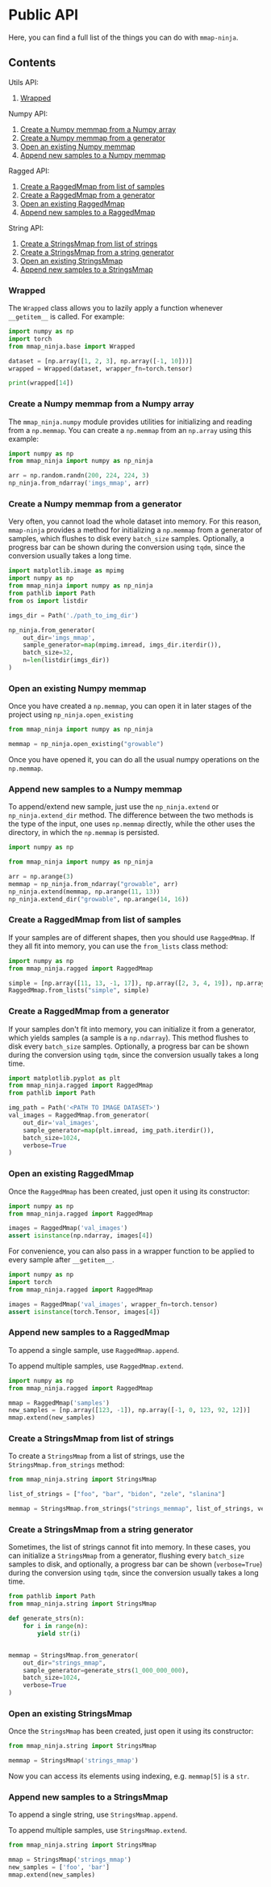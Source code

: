 # Public API

Here, you can find a full list of the things you can do with `mmap-ninja`.

## Contents

Utils API:

1. [Wrapped](#wrapped)

Numpy API:

1. [Create a Numpy memmap from a Numpy array](#create-a-numpy-memmap-from-a-numpy-array)
2. [Create a Numpy memmap from a generator](#create-a-numpy-memmap-from-a-generator)
3. [Open an existing Numpy memmap](#open-an-existing-numpy-memmap)
4. [Append new samples to a Numpy memmap](#append-new-samples-to-a-numpy-memmap)

Ragged API:

1. [Create a RaggedMmap from list of samples](#create-a-raggedmmap-from-list-of-samples)
2. [Create a RaggedMmap from a generator](#create-a-raggedmmap-from-a-generator)
3. [Open an existing RaggedMmap](#open-an-existing-raggedmmap)
4. [Append new samples to a RaggedMmap](#append-new-samples-to-a-raggedmmap)

String API:

1. [Create a StringsMmap from list of strings](#create-a-stringsmmap-from-list-of-strings)
2. [Create a StringsMmap from a string generator](#create-a-stringsmmap-from-a-string-generator)
3. [Open an existing StringsMmap](#open-an-existing-stringsmmap)
4. [Append new samples to a StringsMmap](#append-new-samples-to-a-stringsmmap)

### Wrapped

The `Wrapped` class allows you to lazily apply a function
whenever `__getitem__` is called.
For example:

```python
import numpy as np
import torch
from mmap_ninja.base import Wrapped

dataset = [np.array([1, 2, 3], np.array([-1, 10]))]
wrapped = Wrapped(dataset, wrapper_fn=torch.tensor)

print(wrapped[14])
```

### Create a Numpy memmap from a Numpy array

The `mmap_ninja.numpy` module provides utilities for
initializing and reading from a `np.memmap`.
You can create a `np.memmap` from an `np.array` using 
this example:

```python
import numpy as np
from mmap_ninja import numpy as np_ninja

arr = np.random.randn(200, 224, 224, 3)
np_ninja.from_ndarray('imgs_mmap', arr)
```

### Create a Numpy memmap from a generator

Very often, you cannot load the whole dataset into memory.
For this reason, `mmap-ninja` provides a method for initializing
a `np.memmap` from a generator of samples, which flushes to disk
every `batch_size` samples. Optionally, a progress bar can be shown
during the conversion using `tqdm`, since the conversion usually takes a long time.

```python
import matplotlib.image as mpimg
import numpy as np
from mmap_ninja import numpy as np_ninja
from pathlib import Path
from os import listdir

imgs_dir = Path('./path_to_img_dir')

np_ninja.from_generator(
    out_dir='imgs_mmap',
    sample_generator=map(mpimg.imread, imgs_dir.iterdir()),
    batch_size=32,
    n=len(listdir(imgs_dir))
)
```

### Open an existing Numpy memmap

Once you have created a `np.memmap`, you can open it
in later stages of the project using `np_ninja.open_existing`

```python
from mmap_ninja import numpy as np_ninja

memmap = np_ninja.open_existing("growable")
```

Once you have opened it, you can do all the usual numpy operations
on the `np.memmap`.

### Append new samples to a Numpy memmap

To append/extend new sample, just use the `np_ninja.extend`
or `np_ninja.extend_dir` method. The difference between the two methods
is the type of the input, one uses `np.memmap` directly, while the other
uses the directory, in which the `np.memmap` is persisted.

```python
import numpy as np

from mmap_ninja import numpy as np_ninja

arr = np.arange(3)
memmap = np_ninja.from_ndarray("growable", arr)
np_ninja.extend(memmap, np.arange(11, 13))
np_ninja.extend_dir("growable", np.arange(14, 16))
```

### Create a RaggedMmap from list of samples

If your samples are of different shapes, then you should use
`RaggedMmap`. If they all fit into memory, you can use the
`from_lists` class method:

```python
import numpy as np
from mmap_ninja.ragged import RaggedMmap

simple = [np.array([11, 13, -1, 17]), np.array([2, 3, 4, 19]), np.array([90, 12])]
RaggedMmap.from_lists("simple", simple)
```

### Create a RaggedMmap from a generator

If your samples don't fit into memory, you can initialize
it from a generator, which yields samples (a sample is a `np.ndarray`).
This method flushes to disk every `batch_size` samples. Optionally, a progress bar can be shown
during the conversion using `tqdm`, since the conversion usually takes a long time.

```python
import matplotlib.pyplot as plt
from mmap_ninja.ragged import RaggedMmap
from pathlib import Path

img_path = Path('<PATH TO IMAGE DATASET>')
val_images = RaggedMmap.from_generator(
    out_dir='val_images', 
    sample_generator=map(plt.imread, img_path.iterdir()), 
    batch_size=1024, 
    verbose=True
)
```

### Open an existing RaggedMmap

Once the `RaggedMmap` has been created, just open it using its
constructor:

```python
import numpy as np
from mmap_ninja.ragged import RaggedMmap

images = RaggedMmap('val_images')
assert isinstance(np.ndarray, images[4])
```

For convenience, you can also pass in a wrapper function to be applied
to every sample after `__getitem__`.

```python
import numpy as np
import torch
from mmap_ninja.ragged import RaggedMmap

images = RaggedMmap('val_images', wrapper_fn=torch.tensor)
assert isinstance(torch.Tensor, images[4])
```

### Append new samples to a RaggedMmap

To append a single sample, use `RaggedMmap.append`.

To append multiple samples, use `RaggedMmap.extend`.

```python
import numpy as np
from mmap_ninja.ragged import RaggedMmap

mmap = RaggedMmap('samples')
new_samples = [np.array([123, -1]), np.array([-1, 0, 123, 92, 12])]
mmap.extend(new_samples)
```

### Create a StringsMmap from list of strings

To create a `StringsMmap` from a list of strings, use the
`StringsMmap.from_strings` method:

```python
from mmap_ninja.string import StringsMmap

list_of_strings = ["foo", "bar", "bidon", "zele", "slanina"]

memmap = StringsMmap.from_strings("strings_memmap", list_of_strings, verbose=True)
```

### Create a StringsMmap from a string generator

Sometimes, the list of strings cannot fit into memory.
In these cases, you can initialize a `StringsMmap` from a generator,
flushing every `batch_size` samples to disk, and optionally, a progress bar can be shown
(`verbose=True`) during the conversion using `tqdm`, since the conversion usually takes a long time.
 
```python
from pathlib import Path
from mmap_ninja.string import StringsMmap

def generate_strs(n):
    for i in range(n):
        yield str(i)


memmap = StringsMmap.from_generator(
    out_dir="strings_mmap",
    sample_generator=generate_strs(1_000_000_000),
    batch_size=1024,
    verbose=True
)
```

### Open an existing StringsMmap

Once the `StringsMmap` has been created, just open it using its
constructor:

```python
from mmap_ninja.string import StringsMmap

memmap = StringsMmap('strings_mmap')
```

Now you can access its elements using indexing, e.g. `memmap[5]` is a `str`.


### Append new samples to a StringsMmap

To append a single string, use `StringsMmap.append`.

To append multiple samples, use `StringsMmap.extend`.

```python
from mmap_ninja.string import StringsMmap

mmap = StringsMmap('strings_mmap')
new_samples = ['foo', 'bar']
mmap.extend(new_samples)
```